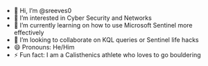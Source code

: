- 👋 Hi, I’m @sreeves0
- 👀 I’m interested in Cyber Security and Networks
- 🌱 I’m currently learning on how to use Microsoft Sentinel more effectively
- 💞️ I’m looking to collaborate on KQL queries or Sentinel life hacks
- 😄 Pronouns: He/Him
- ⚡ Fun fact: I am a Calisthenics athlete who loves to go bouldering
